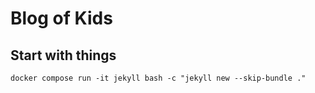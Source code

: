 # Blog of Kids


## Start with things
```shell
docker compose run -it jekyll bash -c "jekyll new --skip-bundle ."
```
